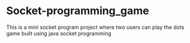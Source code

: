 # Socket-programming_game
This is a mini socket program project where two users can play the dots game built using java socket programming
